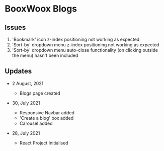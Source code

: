 # BooxWoox Blogs

## Issues
1. 'Bookmark' icon z-index positioning not working as expected
2. 'Sort-by' dropdown menu z-index positioning not working as expected
3. 'Sort-by' dropdown menu auto-close functionality (on clicking outside the menu) hasn't been included

## Updates
- 2 August, 2021
    - Blogs page created

- 30, July 2021
    - Responsive Navbar added
    - 'Create a blog' box added
    - Carousel added

- 28, July 2021
    - React Project Initialised